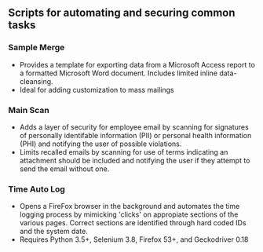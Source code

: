 ## Scripts for automating and securing common tasks

### Sample Merge
- Provides a template for exporting data from a Microsoft Access report to a formatted Microsoft Word document. Includes limited inline data-cleansing.  
- Ideal for adding customization to mass mailings  
  
### Main Scan
- Adds a layer of security for employee email by scanning for signatures of personally identifable information (PII) or personal health information (PHI) and notifying the user of possible violations.  
- Limits recalled emails by scanning for use of terms indicating an attachment should be included and notifying the user if they attempt to send the email without one.  
  
### Time Auto Log
- Opens a FireFox browser in the background and automates the time logging process by mimicking 'clicks' on appropiate sections of the various pages. Correct sections are identified through hard coded IDs and the system date.      
- Requires Python 3.5+, Selenium 3.8, Firefox 53+, and Geckodriver 0.18  


